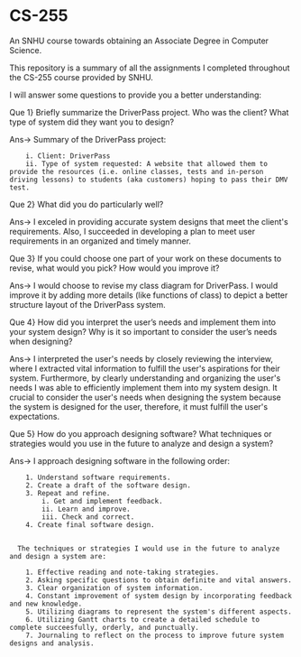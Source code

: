# CS-255
An SNHU course towards obtaining an Associate Degree in Computer Science.

This repository is a summary of all the assignments I completed throughout the CS-255 course provided by SNHU.

I will answer some questions to provide you a better understanding:

Que 1} Briefly summarize the DriverPass project. Who was the client? What type of system did they want you to design?

Ans-> Summary of the DriverPass project:

        i. Client: DriverPass
        ii. Type of system requested: A website that allowed them to provide the resources (i.e. online classes, tests and in-person driving lessons) to students (aka customers) hoping to pass their DMV test.
        
Que 2} What did you do particularly well?

Ans-> I exceled in providing accurate system designs that meet the client's requirements. Also, I succeeded in developing a plan to meet user requirements in an organized and timely manner.

Que 3} If you could choose one part of your work on these documents to revise, what would you pick? How would you improve it?

Ans-> I would choose to revise my class diagram for DriverPass. I would improve it by adding more details (like functions of class) to depict a better structure layout of the DriverPass system.

Que 4} How did you interpret the user’s needs and implement them into your system design? Why is it so important to consider the user’s needs when designing?

Ans-> I interpreted the user's needs by closely reviewing the interview, where I extracted vital information to fulfill the user's aspirations for their system. Furthermore, by clearly understanding and organizing the user's needs I was able to efficiently implement them into my system design. It crucial to consider the user's needs when designing the system because the system is designed for the user, therefore, it must fulfill the user's expectations.

Que 5} How do you approach designing software? What techniques or strategies would you use in the future to analyze and design a system?

Ans-> I approach designing software in the following order:

        1. Understand software requirements.
        2. Create a draft of the software design.
        3. Repeat and refine.
            i. Get and implement feedback.
            ii. Learn and improve.
            iii. Check and correct.
        4. Create final software design.


      The techniques or strategies I would use in the future to analyze and design a system are:
      
        1. Effective reading and note-taking strategies.
        2. Asking specific questions to obtain definite and vital answers.
        3. Clear organization of system information.
        4. Constant improvement of system design by incorporating feedback and new knowledge.
        5. Utilizing diagrams to represent the system's different aspects.
        6. Utilizing Gantt charts to create a detailed schedule to complete succeesfully, orderly, and punctually.
        7. Journaling to reflect on the process to improve future system designs and analysis.
        
      
